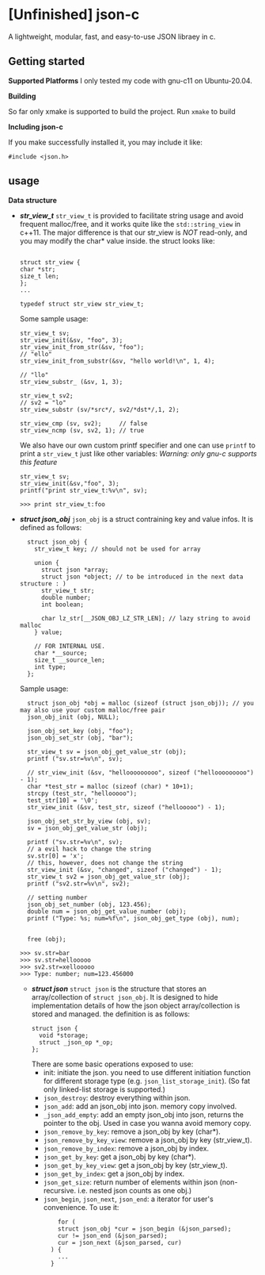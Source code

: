 # [Unfinished] json-c

A lightweight, modular, fast, and easy-to-use JSON libraey in c.

## Getting started

__Supported Platforms__
I only tested my code with gnu-c11 on Ubuntu-20.04.

__Building__

So far only xmake is supported to build the project. 
Run `xmake` to build 

__Including json-c__

If you make successfully installed it, you may include it like:
```
#include <json.h>
```

## usage

__Data structure__

- __*str_view_t*__
  `str_view_t` is provided to facilitate string usage and avoid frequent malloc/free, and it works quite like the `std::string_view` in c++11. The major difference is that our str_view is *NOT* read-only, and you may modify the char* value inside.
  the struct looks like:
    ```
    
  struct str_view {
    char *str;
    size_t len;
  };
   ...
   
  typedef struct str_view str_view_t;
  ```

  Some sample usage:
  ```
  str_view_t sv;
  str_view_init(&sv, "foo", 3);
  str_view_init_from_str(&sv, "foo");
  // "ello"
  str_view_init_from_substr(&sv, "hello world!\n", 1, 4);

  // "llo"
  str_view_substr_ (&sv, 1, 3);

  str_view_t sv2;
  // sv2 = "lo"
  str_view_substr (sv/*src*/, sv2/*dst*/,1, 2);

  str_view_cmp (sv, sv2);     // false
  str_view_ncmp (sv, sv2, 1); // true
  
  ```


  We also have our own custom printf specifier and one can use `printf` to print a `str_view_t` just like other variables:
  *Warning: only gnu-c supports this feature*
  ```
  str_view_t sv;
  str_view_init(&sv,"foo", 3);
  printf("print str_view_t:%v\n", sv);
  
  >>> print str_view_t:foo
  ```

- __*struct json_obj*__
  `json_obj` is a struct contraining key and value infos. It is defined as follows:

  ```
    struct json_obj {
      str_view_t key; // should not be used for array
    
      union {
        struct json *array;
        struct json *object; // to be introduced in the next data structure : )
        str_view_t str;
        double number;
        int boolean;
    
        char lz_str[__JSON_OBJ_LZ_STR_LEN]; // lazy string to avoid malloc
      } value;

      // FOR INTERNAL USE.
      char *__source;
      size_t __source_len;
      int type;
    };
  ```

  Sample usage:
  ```
    struct json_obj *obj = malloc (sizeof (struct json_obj)); // you may also use your custom malloc/free pair
    json_obj_init (obj, NULL);

    json_obj_set_key (obj, "foo");
    json_obj_set_str (obj, "bar");

    str_view_t sv = json_obj_get_value_str (obj);
    printf ("sv.str=%v\n", sv);    

    // str_view_init (&sv, "hellooooooooo", sizeof ("hellooooooooo") - 1);
    char *test_str = malloc (sizeof (char) * 10+1);
    strcpy (test_str, "hellooooo");
    test_str[10] = '\0';
    str_view_init (&sv, test_str, sizeof ("hellooooo") - 1);

    json_obj_set_str_by_view (obj, sv);
    sv = json_obj_get_value_str (obj);

    printf ("sv.str=%v\n", sv);
    // a evil hack to change the string
    sv.str[0] = 'x';
    // this, however, does not change the string
    str_view_init (&sv, "changed", sizeof ("changed") - 1);
    str_view_t sv2 = json_obj_get_value_str (obj);
    printf ("sv2.str=%v\n", sv2);

    // setting number
    json_obj_set_number (obj, 123.456);
    double num = json_obj_get_value_number (obj);
    printf ("Type: %s; num=%f\n", json_obj_get_type (obj), num);


    free (obj);

  >>> sv.str=bar
  >>> sv.str=hellooooo
  >>> sv2.str=xellooooo
  >>> Type: number; num=123.456000
  ```

  - __*struct json*__
    `struct json` is the structure that stores an array/collection of `struct json_obj`. It is designed to hide implementation details of how the json object array/collection is stored and managed.
    the definition is as follows:
    ```
    struct json {
      void *storage;
      struct _json_op *_op;
    };
    ```
    There are some basic operations exposed to use:
    - init: initiate the json. you need to use different initiation function for different storage type (e.g. `json_list_storage_init`). (So fat only linked-list storage is supported.)
    - `json_destroy`: destroy everything within json.
    - `json_add`: add an json_obj into json. memory copy involved.
    - `_json_add_empty`: add an empty json_obj into json, returns the pointer to the obj. Used in case you wanna avoid memory copy.
    - `json_remove_by_key`: remove a json_obj by key (char*).
    - `json_remove_by_key_view`: remove a json_obj by key (str_view_t).
    - `json_remove_by_index`: remove a json_obj by index.
    - `json_get_by_key`: get a json_obj by key (char*).
    - `json_get_by_key_view`: get a json_obj by key (str_view_t).
    - `json_get_by_index`: get a json_obj by index.
    - `json_get_size`: return number of elements within json (non-recursive. i.e. nested json counts as one obj.)
    - `json_begin`, `json_next`, `json_end`: a iterator for user's convenience. To use it:
      ```
          for (
          struct json_obj *cur = json_begin (&json_parsed);
          cur != json_end (&json_parsed);
          cur = json_next (&json_parsed, cur)
        ) {
          ...
        }
      ```
